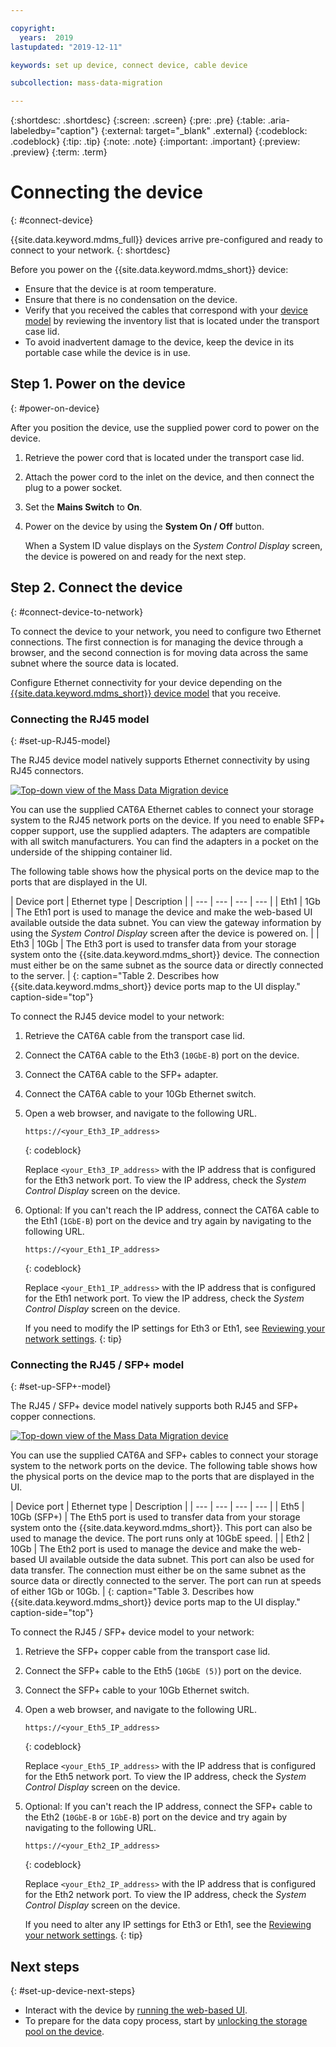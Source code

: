 ```yaml
---

copyright:
  years:  2019
lastupdated: "2019-12-11"

keywords: set up device, connect device, cable device

subcollection: mass-data-migration

---
```


{:shortdesc: .shortdesc}
{:screen: .screen}
{:pre: .pre}
{:table: .aria-labeledby="caption"}
{:external: target="_blank" .external}
{:codeblock: .codeblock}
{:tip: .tip}
{:note: .note}
{:important: .important}
{:preview: .preview}
{:term: .term}

# Connecting the device
{: #connect-device}

{{site.data.keyword.mdms_full}} devices arrive pre-configured and ready to connect to your network.
{: shortdesc}

Before you power on the {{site.data.keyword.mdms_short}} device:

- Ensure that the device is at room temperature.
- Ensure that there is no condensation on the device.
- Verify that you received the cables that correspond with your [device model](/docs/mass-data-migration?topic=mass-data-migration-device-overview) by reviewing the inventory list that is located under the transport case lid.
- To avoid inadvertent damage to the device, keep the device in its portable case while the device is in use.

## Step 1. Power on the device
{: #power-on-device}

After you position the device, use the supplied power cord to power on the device.

1. Retrieve the power cord that is located under the transport case lid.
2. Attach the power cord to the inlet on the device, and then connect the plug to a power socket.
3. Set the **Mains Switch** to **On**.
4. Power on the device by using the **System On / Off** button.

   When a System ID value displays on the _System Control Display_ screen, the device is powered on and ready for the next step.

## Step 2. Connect the device
{: #connect-device-to-network}

To connect the device to your network, you need to configure two Ethernet connections. The first connection is for managing the device through a browser, and the second connection is for moving data across the same subnet where the source data is located.

Configure Ethernet connectivity for your device depending on the [{{site.data.keyword.mdms_short}} device model](/docs/mass-data-migration?topic=mass-data-migration-device-overview#mass-data-migration-device-models) that you receive. 

### Connecting the RJ45 model
{: #set-up-RJ45-model}

The RJ45 device model natively supports Ethernet connectivity by using RJ45 connectors.

<a href="https://{DomainName}/docs/api/content/mass-data-migration/images/mdms-device-rj45.svg">
  <img src="images/mdms-device-rj45.svg" alt="Top-down view of the Mass Data Migration device">
</a>

You can use the supplied CAT6A Ethernet cables to connect your storage system to the RJ45 network ports on the device. If you need to enable SFP+ copper support, use the supplied adapters. The adapters are compatible with all switch manufacturers. You can find the adapters in a pocket on the underside of the shipping container lid.

The following table shows how the physical ports on the device map to the ports that are displayed in the UI.

| Device port | Ethernet type  |  Description |
| --- | --- | --- | --- |
| Eth1 | 1Gb | The Eth1 port is used to manage the device and make the web-based UI available outside the data subnet. You can view the gateway information by using the _System Control Display_ screen after the device is powered on. |
| Eth3 | 10Gb | The Eth3 port is used to transfer data from your storage system onto the {{site.data.keyword.mdms_short}} device. The connection must either be on the same subnet as the source data or directly connected to the server. |
{: caption="Table 2. Describes how {{site.data.keyword.mdms_short}} device ports map to the UI display." caption-side="top"}

To connect the RJ45 device model to your network:

1. Retrieve the CAT6A cable from the transport case lid.
2. Connect the CAT6A cable to the Eth3 (`10GbE-B`) port on the device.
3. Connect the CAT6A cable to the SFP+ adapter.
4. Connect the CAT6A cable to your 10Gb Ethernet switch.
5. Open a web browser, and navigate to the following URL.

   ```
   https://<your_Eth3_IP_address>
   ```
   {: codeblock}

   Replace `<your_Eth3_IP_address>` with the IP address that is configured for the Eth3 network port. To view the IP address, check the _System Control Display_ screen on the device.
6. Optional: If you can't reach the IP address, connect the CAT6A cable to the Eth1 (`1GbE-B`) port on the device and try again by navigating to the following URL.
   
   ```
   https://<your_Eth1_IP_address>
   ```
   {: codeblock}

   Replace `<your_Eth1_IP_address>` with the IP address that is configured for the Eth1 network port. To view the IP address, check the _System Control Display_ screen on the device.

   If you need to modify the IP settings for Eth3 or Eth1, see [Reviewing your network settings](#review-network-settings).
   {: tip}

### Connecting the RJ45 / SFP+ model
{: #set-up-SFP+-model}

The RJ45 / SFP+ device model natively supports both RJ45 and SFP+ copper connections. 

<a href="https://{DomainName}/docs/api/content/mass-data-migration/images/mdms-device-sfp.svg">
  <img src="images/mdms-device-sfp.svg" alt="Top-down view of the Mass Data Migration device">
</a>

You can use the supplied CAT6A and SFP+ cables to connect your storage system to the network ports on the device. 
The following table shows how the physical ports on the device map to the ports that are displayed in the UI.

| Device port | Ethernet type  |  Description |
| --- | --- | --- | --- |
| Eth5 | 10Gb (SFP+) | The Eth5 port is used to transfer data from your storage system onto the {{site.data.keyword.mdms_short}}. This port can also be used to manage the device. The port runs only at 10GbE speed. |
| Eth2 | 10Gb | The Eth2 port is used to manage the device and make the web-based UI available outside the data subnet. This port can also be used for data transfer. The connection must either be on the same subnet as the source data or directly connected to the server. The port can run at speeds of either 1Gb or 10Gb. |
{: caption="Table 3. Describes how {{site.data.keyword.mdms_short}} device ports map to the UI display." caption-side="top"}

To connect the RJ45 / SFP+ device model to your network:

1. Retrieve the SFP+ copper cable from the transport case lid.
2. Connect the SFP+ cable to the Eth5 (`10GbE (5)`) port on the device.
3. Connect the SFP+ cable to your 10Gb Ethernet switch.
4. Open a web browser, and navigate to the following URL.

   ```
   https://<your_Eth5_IP_address>
   ```
   {: codeblock}

   Replace `<your_Eth5_IP_address>` with the IP address that is configured for the Eth5 network port. To view the IP address, check the _System Control Display_ screen on the device.
5. Optional: If you can't reach the IP address, connect the SFP+ cable to the Eth2 (`10GbE-B` or `1GbE-B`) port on the device and try again by navigating to the following URL.
   
   ```
   https://<your_Eth2_IP_address>
   ```
   {: codeblock}

   Replace `<your_Eth2_IP_address>` with the IP address that is configured for the Eth2 network port. To view the IP address, check the _System Control Display_ screen on the device.

   If you need to alter any IP settings for Eth3 or Eth1, see the [Reviewing your network settings](/docs/mass-data-migration?topic=mass-data-migration-connect-device#review-network-settings).
   {: tip}

## Next steps
{: #set-up-device-next-steps}

- Interact with the device by [running the web-based UI](/docs/mass-data-migration?topic=mass-data-migration-access-ui).
- To prepare for the data copy process, start by [unlocking the storage pool on the device](/docs/mass-data-migration?topic=mass-data-migration-unlock-storage-pool).
